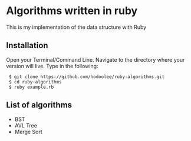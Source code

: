 # Algorithms written in ruby

This is my implementation of the data structure with Ruby

## Installation
Open your Terminal/Command Line. Navigate to the directory where your version will live. Type in the following:

```
 $ git clone https://github.com/hodoolee/ruby-algorithms.git
 $ cd ruby-algorithms
 $ ruby example.rb
```

## List of algorithms 
* BST
* AVL Tree
* Merge Sort


